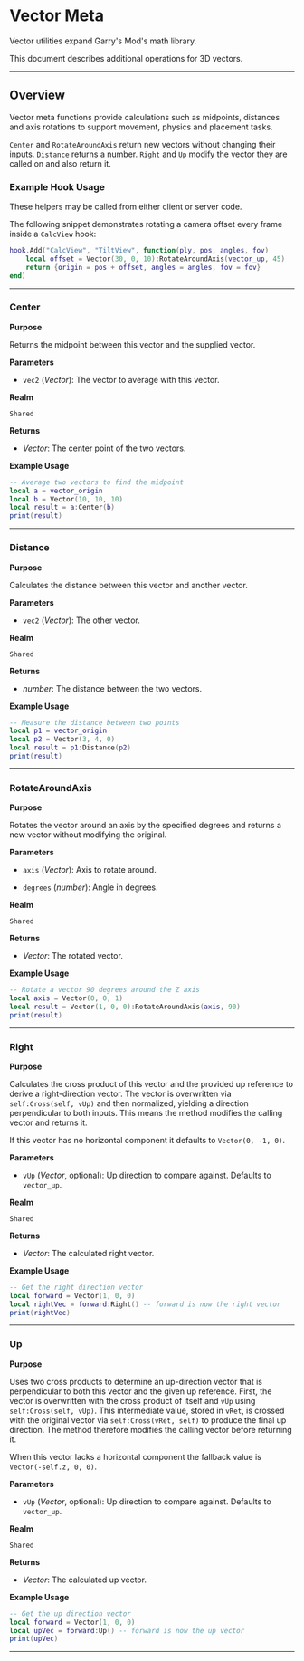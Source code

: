 # Vector Meta

Vector utilities expand Garry's Mod's math library.

This document describes additional operations for 3D vectors.

---

## Overview

Vector meta functions provide calculations such as midpoints, distances and axis rotations to support movement, physics and placement tasks.

`Center` and `RotateAroundAxis` return new vectors without changing their inputs. `Distance` returns a number. `Right` and `Up` modify the vector they are called on and also return it.

### Example Hook Usage

These helpers may be called from either client or server code.

The following snippet demonstrates rotating a camera offset every frame inside a `CalcView` hook:

```lua
hook.Add("CalcView", "TiltView", function(ply, pos, angles, fov)
    local offset = Vector(30, 0, 10):RotateAroundAxis(vector_up, 45)
    return {origin = pos + offset, angles = angles, fov = fov}
end)
```

---

### Center

**Purpose**

Returns the midpoint between this vector and the supplied vector.

**Parameters**

* `vec2` (*Vector*): The vector to average with this vector.

**Realm**

`Shared`

**Returns**

* *Vector*: The center point of the two vectors.

**Example Usage**

```lua
-- Average two vectors to find the midpoint
local a = vector_origin
local b = Vector(10, 10, 10)
local result = a:Center(b)
print(result)
```

---

### Distance

**Purpose**

Calculates the distance between this vector and another vector.

**Parameters**

* `vec2` (*Vector*): The other vector.

**Realm**

`Shared`

**Returns**

* *number*: The distance between the two vectors.

**Example Usage**

```lua
-- Measure the distance between two points
local p1 = vector_origin
local p2 = Vector(3, 4, 0)
local result = p1:Distance(p2)
print(result)
```

---

### RotateAroundAxis

**Purpose**

Rotates the vector around an axis by the specified degrees and returns a new vector without modifying the original.

**Parameters**

* `axis` (*Vector*): Axis to rotate around.

* `degrees` (*number*): Angle in degrees.

**Realm**

`Shared`

**Returns**

* *Vector*: The rotated vector.

**Example Usage**

```lua
-- Rotate a vector 90 degrees around the Z axis
local axis = Vector(0, 0, 1)
local result = Vector(1, 0, 0):RotateAroundAxis(axis, 90)
print(result)
```

---

### Right

**Purpose**

Calculates the cross product of this vector and the provided up reference to derive a right-direction vector. The vector is overwritten via `self:Cross(self, vUp)` and then normalized, yielding a direction perpendicular to both inputs. This means the method modifies the calling vector and returns it.

If this vector has no horizontal component it defaults to `Vector(0, -1, 0)`.

**Parameters**

* `vUp` (*Vector*, optional): Up direction to compare against. Defaults to `vector_up`.

**Realm**

`Shared`

**Returns**

* *Vector*: The calculated right vector.

**Example Usage**

```lua
-- Get the right direction vector
local forward = Vector(1, 0, 0)
local rightVec = forward:Right() -- forward is now the right vector
print(rightVec)
```

---

### Up

**Purpose**

Uses two cross products to determine an up-direction vector that is perpendicular to both this vector and the given up reference. First, the vector is overwritten with the cross product of itself and `vUp` using `self:Cross(self, vUp)`. This intermediate value, stored in `vRet`, is crossed with the original vector via `self:Cross(vRet, self)` to produce the final up direction. The method therefore modifies the calling vector before returning it.

When this vector lacks a horizontal component the fallback value is `Vector(-self.z, 0, 0)`.

**Parameters**

* `vUp` (*Vector*, optional): Up direction to compare against. Defaults to `vector_up`.

**Realm**

`Shared`

**Returns**

* *Vector*: The calculated up vector.

**Example Usage**

```lua
-- Get the up direction vector
local forward = Vector(1, 0, 0)
local upVec = forward:Up() -- forward is now the up vector
print(upVec)
```

---
